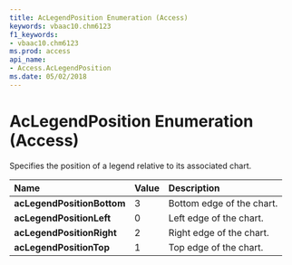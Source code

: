 ```yaml
---
title: AcLegendPosition Enumeration (Access)
keywords: vbaac10.chm6123
f1_keywords:
- vbaac10.chm6123
ms.prod: access
api_name:
- Access.AcLegendPosition
ms.date: 05/02/2018
---
```



# AcLegendPosition Enumeration (Access)

Specifies the position of a legend relative to its associated chart.


|Name|Value|Description|
|:-----|:-----|:-----|
|**acLegendPositionBottom**|3|Bottom edge of the chart.|
|**acLegendPositionLeft**|0|Left edge of the chart.|
|**acLegendPositionRight**|2|Right edge of the chart.|
|**acLegendPositionTop**|1|Top edge of the chart.|
